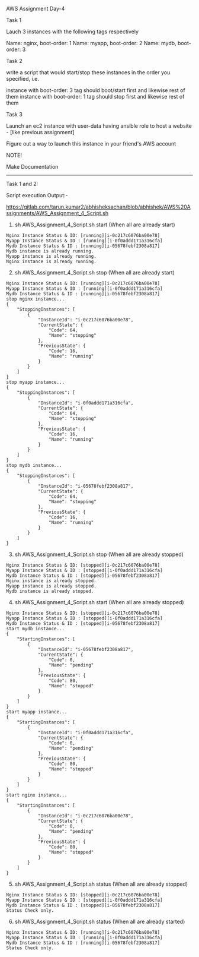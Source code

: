 AWS Assignment Day-4


Task 1

Lauch 3 instances with the following tags respectively


Name: nginx, boot-order: 1
Name: myapp, boot-order: 2
Name: mydb, boot-order: 3


Task 2

write a script that would start/stop these instances in the order you specified, i.e.


instance with boot-order: 3 tag should boot/start first and likewise rest of them
instance with boot-order: 1 tag should stop first and likewise rest of them


Task 3

Launch an ec2 instance with user-data having ansible role to host a website - [like previous assignment]


Figure out a way to launch this instance in your friend's AWS account


NOTE!

Make Documentation  

------------------------------------------------------------------------    

Task 1 and 2:  

Script execution Output:-  

https://gitlab.com/tarun.kumar2/abhisheksachan/blob/abhishek/AWS%20Assignments/AWS_Assignment_4_Script.sh  

1) sh AWS_Assignment_4_Script.sh start (When all are already start)  

```
Nginx Instance Status & ID: [running][i-0c217c6076ba00e78]
Myapp Instance Status & ID : [running][i-0f0addd171a316cfa]
Mydb Instance Status & ID : [running][i-05678febf2308a817]
Mydb instance is already running.
Myapp instance is already running.
Nginx instance is already running.
```
2) sh AWS_Assignment_4_Script.sh stop (When all are already start)  

```
Nginx Instance Status & ID: [running][i-0c217c6076ba00e78]
Myapp Instance Status & ID : [running][i-0f0addd171a316cfa]
Mydb Instance Status & ID : [running][i-05678febf2308a817]
stop nginx instance...
{
    "StoppingInstances": [
        {
            "InstanceId": "i-0c217c6076ba00e78",
            "CurrentState": {
                "Code": 64,
                "Name": "stopping"
            },
            "PreviousState": {
                "Code": 16,
                "Name": "running"
            }
        }
    ]
}
stop myapp instance...
{
    "StoppingInstances": [
        {
            "InstanceId": "i-0f0addd171a316cfa",
            "CurrentState": {
                "Code": 64,
                "Name": "stopping"
            },
            "PreviousState": {
                "Code": 16,
                "Name": "running"
            }
        }
    ]
}
stop mydb instance...
{
    "StoppingInstances": [
        {
            "InstanceId": "i-05678febf2308a817",
            "CurrentState": {
                "Code": 64,
                "Name": "stopping"
            },
            "PreviousState": {
                "Code": 16,
                "Name": "running"
            }
        }
    ]
}
```
3) sh AWS_Assignment_4_Script.sh stop (When all are already stopped)  

```
Nginx Instance Status & ID: [stopped][i-0c217c6076ba00e78]
Myapp Instance Status & ID : [stopped][i-0f0addd171a316cfa]
Mydb Instance Status & ID : [stopped][i-05678febf2308a817]
Nginx instance is already stopped.
Myapp instance is already stopped.
Mydb instance is already stopped.
```

4) sh AWS_Assignment_4_Script.sh start (When all are already stopped)  

```
Nginx Instance Status & ID: [stopped][i-0c217c6076ba00e78]
Myapp Instance Status & ID : [stopped][i-0f0addd171a316cfa]
Mydb Instance Status & ID : [stopped][i-05678febf2308a817]
start mydb instance...
{
    "StartingInstances": [
        {
            "InstanceId": "i-05678febf2308a817",
            "CurrentState": {
                "Code": 0,
                "Name": "pending"
            },
            "PreviousState": {
                "Code": 80,
                "Name": "stopped"
            }
        }
    ]
}
start myapp instance...
{
    "StartingInstances": [
        {
            "InstanceId": "i-0f0addd171a316cfa",
            "CurrentState": {
                "Code": 0,
                "Name": "pending"
            },
            "PreviousState": {
                "Code": 80,
                "Name": "stopped"
            }
        }
    ]
}
start nginx instance...
{
    "StartingInstances": [
        {
            "InstanceId": "i-0c217c6076ba00e78",
            "CurrentState": {
                "Code": 0,
                "Name": "pending"
            },
            "PreviousState": {
                "Code": 80,
                "Name": "stopped"
            }
        }
    ]
}
```

5) sh AWS_Assignment_4_Script.sh status (When all are already stopped)  

```
Nginx Instance Status & ID: [stopped][i-0c217c6076ba00e78]
Myapp Instance Status & ID : [stopped][i-0f0addd171a316cfa]
Mydb Instance Status & ID : [stopped][i-05678febf2308a817]
Status Check only.
```

6) sh AWS_Assignment_4_Script.sh status (When all are already started)  

```
Nginx Instance Status & ID: [running][i-0c217c6076ba00e78]
Myapp Instance Status & ID : [running][i-0f0addd171a316cfa]
Mydb Instance Status & ID : [running][i-05678febf2308a817]
Status Check only.
```



